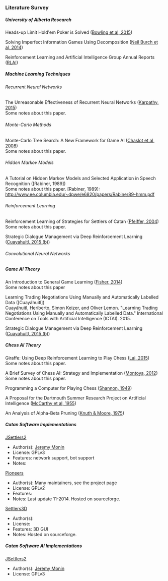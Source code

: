 
### Literature Survey

##### University of Alberta Research
[lit-ualberta]: #university-of-alberta-research

Heads-up Limit Hold'em Poker is Solved ([Bowling et al, 2015])

[Bowling et al, 2015]: http://webdocs.cs.ualberta.ca/~bowling/publications/b2hd-15science.html

Solving Imperfect Information Games Using Decomposition ([Neil Burch et al, 2014])

[Neil Burch et al, 2014]: https://webdocs.cs.ualberta.ca/~bowling/publications/b2hd-14aaai-cfrd.html

Reinforcement Learning and Artificial Intelligence Group Annual Reports ([RLAI])

[RLAI]: http://spaces.facsci.ualberta.ca/rlai/resources/annual-reports/

##### Machine Learning Techniques
[lit-ml]: #machine-learning-techniques

###### Recurrent Neural Networks
[lit-ml-rnn]: #recurrent-neural-networks

The Unreasonable Effectiveness of Recurrent Neural Networks ([Karpathy, 2015])  
Some notes about this paper. 

[Karpathy, 2015]: http://karpathy.github.io/2015/05/21/rnn-effectiveness/  

###### Monte-Carlo Methods
[lit-ml-monte-carlo]: #monte-carlo-methods

Monte-Carlo Tree Search: A New Framework for Game AI ([Chaslot et al, 2008])  
Some notes about this paper.

[Chaslot et al, 2008]: http://www.aaai.org/Papers/AIIDE/2008/AIIDE08-036.pdf

###### Hidden Markov Models
[lit-ml-hmm]: #hidden-markov-models

A Tutorial on Hidden Markov Models and Selected Application in Speech Recognition ([Rabiner, 1989])  
Some notes about this paper.
[Rabiner, 1989]: http://www.ee.columbia.edu/~dpwe/e6820/papers/Rabiner89-hmm.pdf

###### Reinforcement Learning
[lit-ml-reinforcement]: #reinforcement-learning

Reinforcement Learning of Strategies for Settlers of Catan ([Pfeiffer, 2004])  
Some notes about this paper.

[Pfeiffer, 2004]: http://core.ac.uk/download/pdf/22338.pdf

Strategic Dialogue Management via Deep Reinforcement Learning ([Cuayahuitl, 2015 (b)])

[Cuayahuitl, 2015 (b)]: http://arxiv.org/abs/1511.08099

###### Convolutional Neural Networks
[lit-ml-cnn]: #convolutional-neural-networks

##### Game AI Theory
[lit-game-ai-theory]: #game-ai-theory

An Introduction to General Game Learning ([Fisher, 2014])  
Some notes about this paper

[Fisher, 2014]: https://graphics.stanford.edu/~mdfisher/Data/GeneralGameLearning.pdf

Learning Trading Negotiations Using Manually and Automatically Labelled Data ([Cuayáhuitl])  
Cuayáhuitl, Heriberto, Simon Keizer, and Oliver Lemon. "Learning Trading Negotiations Using Manually and Automatically Labelled Data." International Conference on Tools with Artificial Intelligence (ICTAI). 2015.  

[Cuayáhuitl, 2015 (a)]: http://www.macs.hw.ac.uk/~hc213/publications/hc-ictai2015.pdf

Strategic Dialogue Management via Deep Reinforcement Learning ([Cuayahuitl, 2015 (b)])

[Cuayahuitl, 2015 (b)]: http://arxiv.org/abs/1511.08099

##### Chess AI Theory
[lit-chess-ai-theory]: #chess-ai-theory

Giraffe: Using Deep Reinforcement Learning to Play Chess ([Lai, 2015])  
Some notes about this paper.

[Lai, 2015]: http://arxiv.org/abs/1509.01549

A Brief Survey of Chess AI: Strategy and Implementation ([Montoya, 2012])  
Some notes about this paper.

[Montoya, 2012]: http://www.cs.unm.edu/~pdevineni/papers/Montoya.pdf

Programming a Computer for Playing Chess ([Shannon, 1949])

[Shannon, 1949]: http://archive.computerhistory.org/projects/chess/related_materials/text/2-0%20and%202-1.Programming_a_computer_for_playing_chess.shannon/2-0%20and%202-1.Programming_a_computer_for_playing_chess.shannon.062303002.pdf

A Proposal for the Dartmouth Summer Research Project on Artificial Intelligence ([McCarthy et al, 1955])

[McCarthy et al, 1955]: http://www-formal.stanford.edu/jmc/history/dartmouth/dartmouth.html

An Analysis of Alpha-Beta Pruning ([Knuth & Moore, 1975])

[Knuth & Moore, 1975]: http://www.scribd.com/doc/28194932/An-Analysis-of-Alpha-Beta-Pruning

##### Catan Software Implementations
[lit-catan-sw]: #catan-software-implementations

[JSettlers2](https://github.com/jdmonin/JSettlers2)
- Author(s): [Jeremy Monin](https://github.com/jdmonin)
- License: GPLv3
- Features: network support, bot support
- Notes: 

[Pioneers](http://pio.sourceforge.net)
- Author(s): Many maintainers, see the project page
- License: GPLv2
- Features: 
- Notes: Last update 11-2014. Hosted on sourceforge.

[Settlers3D](http://sourceforge.net/projects/settlers3d/)
- Author(s):
- License:
- Features: 3D GUI
- Notes: Hosted on sourceforge.

##### Catan Software AI Implementations
[lit-catan-sw-ai]: #catan-software-ai-implementations

[JSettlers2](https://github.com/jdmonin/JSettlers2)
- Author(s): [Jeremy Monin](https://github.com/jdmonin)
- License: GPLv3
